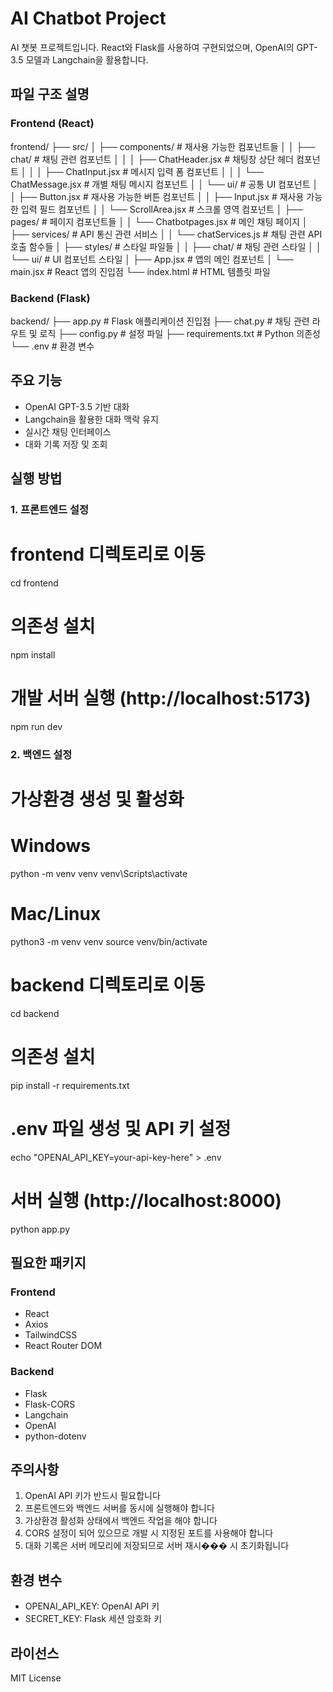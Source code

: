 # AI Chatbot Project

AI 챗봇 프로젝트입니다. React와 Flask를 사용하여 구현되었으며, OpenAI의 GPT-3.5 모델과 Langchain을 활용합니다.

## 파일 구조 설명

### Frontend (React)
frontend/
├── src/
│   ├── components/                      # 재사용 가능한 컴포넌트들
│   │   ├── chat/                       # 채팅 관련 컴포넌트
│   │   │   ├── ChatHeader.jsx          # 채팅창 상단 헤더 컴포넌트
│   │   │   ├── ChatInput.jsx           # 메시지 입력 폼 컴포넌트
│   │   │   └── ChatMessage.jsx         # 개별 채팅 메시지 컴포넌트
│   │   └── ui/                         # 공통 UI 컴포넌트
│   │       ├── Button.jsx              # 재사용 가능한 버튼 컴포넌트
│   │       ├── Input.jsx               # 재사용 가능한 입력 필드 컴포넌트
│   │       └── ScrollArea.jsx          # 스크롤 영역 컴포넌트
│   ├── pages/                          # 페이지 컴포넌트들
│   │   └── Chatbotpages.jsx           # 메인 채팅 페이지
│   ├── services/                       # API 통신 관련 서비스
│   │   └── chatServices.js            # 채팅 관련 API 호출 함수들
│   ├── styles/                         # 스타일 파일들
│   │   ├── chat/                      # 채팅 관련 스타일
│   │   └── ui/                        # UI 컴포넌트 스타일
│   ├── App.jsx                         # 앱의 메인 컴포넌트
│   └── main.jsx                        # React 앱의 진입점
└── index.html                          # HTML 템플릿 파일

### Backend (Flask)
backend/
├── app.py              # Flask 애플리케이션 진입점
├── chat.py             # 채팅 관련 라우트 및 로직
├── config.py           # 설정 파일
├── requirements.txt    # Python 의존성
└── .env               # 환경 변수

## 주요 기능
- OpenAI GPT-3.5 기반 대화
- Langchain을 활용한 대화 맥락 유지
- 실시간 채팅 인터페이스
- 대화 기록 저장 및 조회

## 실행 방법

### 1. 프론트엔드 설정
# frontend 디렉토리로 이동
cd frontend

# 의존성 설치
npm install

# 개발 서버 실행 (http://localhost:5173)
npm run dev

### 2. 백엔드 설정
# 가상환경 생성 및 활성화
# Windows
python -m venv venv
venv\Scripts\activate

# Mac/Linux
python3 -m venv venv
source venv/bin/activate

# backend 디렉토리로 이동
cd backend

# 의존성 설치
pip install -r requirements.txt

# .env 파일 생성 및 API 키 설정
echo "OPENAI_API_KEY=your-api-key-here" > .env

# 서버 실행 (http://localhost:8000)
python app.py

## 필요한 패키지
### Frontend
- React
- Axios
- TailwindCSS
- React Router DOM

### Backend
- Flask
- Flask-CORS
- Langchain
- OpenAI
- python-dotenv

## 주의사항
1. OpenAI API 키가 반드시 필요합니다
2. 프론트엔드와 백엔드 서버를 동시에 실행해야 합니다
3. 가상환경 활성화 상태에서 백엔드 작업을 해야 합니다
4. CORS 설정이 되어 있으므로 개발 시 지정된 포트를 사용해야 합니다
5. 대화 기록은 서버 메모리에 저장되므로 서버 재시��� 시 초기화됩니다

## 환경 변수
- OPENAI_API_KEY: OpenAI API 키
- SECRET_KEY: Flask 세션 암호화 키

## 라이선스
MIT License